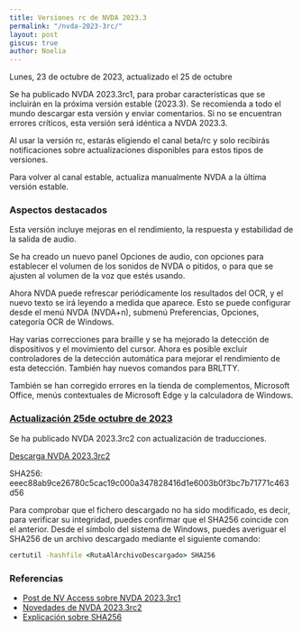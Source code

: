 ```yaml
---
title: Versiones rc de NVDA 2023.3
permalink: "/nvda-2023-3rc/"
layout: post
giscus: true
author: Noelia
---
```


<footer>Lunes, 23 de octubre de 2023, actualizado el 25 de octubre</footer>

Se ha publicado NVDA 2023.3rc1, para probar características que se incluirán en la próxima versión estable (2023.3). Se recomienda a todo el mundo descargar esta versión y enviar comentarios. Si no se encuentran errores críticos, esta versión será idéntica a NVDA 2023.3.

Al usar la versión rc, estarás eligiendo el canal beta/rc y solo recibirás notificaciones sobre actualizaciones disponibles para estos tipos de versiones.

Para volver al canal estable, actualiza manualmente NVDA a la última versión estable.

### Aspectos destacados

Esta versión incluye mejoras en el rendimiento, la respuesta y estabilidad de la salida de audio.

Se ha creado un nuevo panel Opciones de audio, con opciones para establecer el volumen de los sonidos de NVDA o pitidos, o para que se ajusten al volumen de la voz que estés usando.

Ahora NVDA puede refrescar periódicamente los resultados del OCR, y el nuevo texto se irá leyendo a medida que aparece. Esto se puede configurar desde el menú NVDA (NVDA+n), submenú Preferencias, Opciones, categoría OCR de Windows.

Hay varias correcciones para braille y se ha mejorado la detección de dispositivos y el movimiento del cursor. Ahora es posible excluir controladores de la detección automática para mejorar el rendimiento de esta detección. También hay nuevos comandos para BRLTTY.

También se han corregido errores en la tienda de complementos, Microsoft Office, menús contextuales de Microsoft Edge y la calculadora de Windows.

### [Actualización 25de octubre de 2023](https://www.nvaccess.org/post/nvda-2023-3rc2)

Se ha publicado NVDA 2023.3rc2 con actualización de traducciones.

[Descarga NVDA 2023.3rc2](https://www.nvaccess.org/files/nvda/releases/2023.3rc2/nvda_2023.3rc2.exe)

SHA256: eeec88ab9ce26780c5cac19c000a347828416d1e6003b0f3bc7b71771c463d56

Para comprobar que el fichero descargado no ha sido modificado, es decir, para verificar su integridad, puedes confirmar que el SHA256 coincide con el anterior. Desde el símbolo del sistema de Windows, puedes averiguar el SHA256 de un archivo descargado mediante el siguiente comando:

```cmd
certutil -hashfile <RutaAlArchivoDescargado> SHA256
```

### Referencias ###

* [Post de NV Access sobre NVDA 2023.3rc1](https://www.nvaccess.org/post/nvda-2023-3rc1)
* [Novedades de NVDA 2023.3rc2](https://www.nvaccess.org/files/nvda/releases/2023.3rc2/documentation/es/changes.html)
* [Explicación sobre SHA256](https://criptomundo.com/que-es-sha-256)
